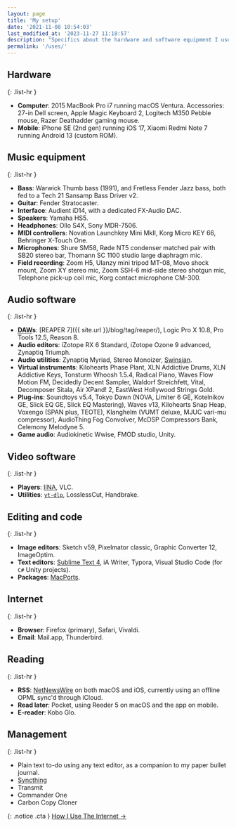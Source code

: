 ```yaml
---
layout: page
title: 'My setup'
date: '2021-11-08 10:54:03'
last_modified_at: '2023-11-27 11:18:57'
description: "Specifics about the hardware and software equipment I use. The page is part of the uses.tech project."
permalink: '/uses/'
---
```

## Hardware

{: .list-hr }
- **Computer**: 2015 MacBook Pro i7 running macOS Ventura. Accessories: 27-in Dell screen, Apple Magic Keyboard 2, Logitech M350 Pebble mouse, Razer Deathadder gaming mouse.
- **Mobile**: iPhone SE (2nd gen) running iOS 17, Xiaomi Redmi Note 7 running Android 13 (custom ROM).

## Music equipment

{: .list-hr }
- **Bass**: Warwick Thumb bass (1991), and Fretless Fender Jazz bass, both fed to a Tech 21 Sansamp Bass Driver v2.
- **Guitar**: Fender Stratocaster.
- **Interface**: Audient iD14, with a dedicated FX-Audio DAC.
- **Speakers**: Yamaha HS5.
- **Headphones**: Ollo S4X, Sony MDR-7506.
- **MIDI controllers**: Novation Launchkey Mini MkII, Korg Micro KEY 66, Behringer X-Touch One.
- **Microphones**: Shure SM58, Røde NT5 condenser matched pair with SB20 stereo bar, Thomann SC 1100 studio large diaphragm mic.
- **Field recording**: Zoom H5, Ulanzy mini tripod MT-08, Movo shock mount, Zoom XY stereo mic, Zoom SSH-6 mid-side stereo shotgun mic, Telephone pick-up coil mic, Korg contact microphone CM-300.

## Audio software

{: .list-hr }
- **<abbr title="Digital Audio Workstation">DAW</abbr>s**: [REAPER 7]({{ site.url }}/blog/tag/reaper/), Logic Pro X 10.8, Pro Tools 12.5, Reason 8.
- **Audio editors**: iZotope RX 6 Standard, iZotope Ozone 9 advanced, Zynaptiq Triumph.
- **Audio utilities**: Zynaptiq Myriad, Stereo Monoizer, [Swinsian](http://www.swinsian.com).
- **Virtual instruments**: Kilohearts Phase Plant, XLN Addictive Drums, XLN Addictive Keys, Tonsturm Whoosh 1.5.4, Radical Piano, Waves Flow Motion FM, Decidedly Decent Sampler, Waldorf Streichfett, Vital, Decomposer Sitala, Air XPand! 2, EastWest Hollywood Strings Gold.
- **Plug-ins**: Soundtoys v5.4, Tokyo Dawn (NOVA, Limiter 6 GE, Kotelnikov GE, Slick EQ GE, Slick EQ Mastering), Waves v13, Kilohearts Snap Heap, Voxengo (SPAN plus, TEOTE), Klanghelm (VUMT deluxe, MJUC vari-mu compressor), AudioThing Fog Convolver, McDSP Compressors Bank, Celemony Melodyne 5.
- **Game audio**: Audiokinetic Wwise, FMOD studio, Unity.

## Video software

{: .list-hr }
- **Players**: [IINA](https://iina.io/), VLC.
- **Utilities**: [`yt-dlp`](https://github.com/yt-dlp/yt-dlp), LosslessCut, Handbrake.

## Editing and code

{: .list-hr }
- **Image editors**: Sketch v59, Pixelmator classic, Graphic Converter 12, ImageOptim.
- **Text editors**: [Sublime Text 4](https://tonsky.me/blog/sublime/), iA Writer, Typora, Visual Studio Code (for `C#` Unity projects).
- **Packages**: [MacPorts](https://ports.macports.org/).

## Internet

{: .list-hr }
- **Browser**: Firefox (primary), Safari, Vivaldi.
- **Email**: Mail.app, Thunderbird.

## Reading

{: .list-hr }
- **RSS**: [NetNewsWire](https://inessential.com/2023/02/20/on_not_taking_money_for_netnewswire) on both macOS and iOS, currently using an offline OPML sync'd through iCloud.
- **Read later**: Pocket, using Reeder 5 on macOS and the app on mobile.
- **E-reader**: Kobo Glo.

## Management

{: .list-hr }
- Plain text to-do using any text editor, as a companion to my paper bullet journal.
- [Syncthing](https://syncthing.net/)
- Transmit
- Commander One
- Carbon Copy Cloner

{: .notice .cta }
[How I Use The Internet&nbsp;→](/blog/how-i-use-internet/)